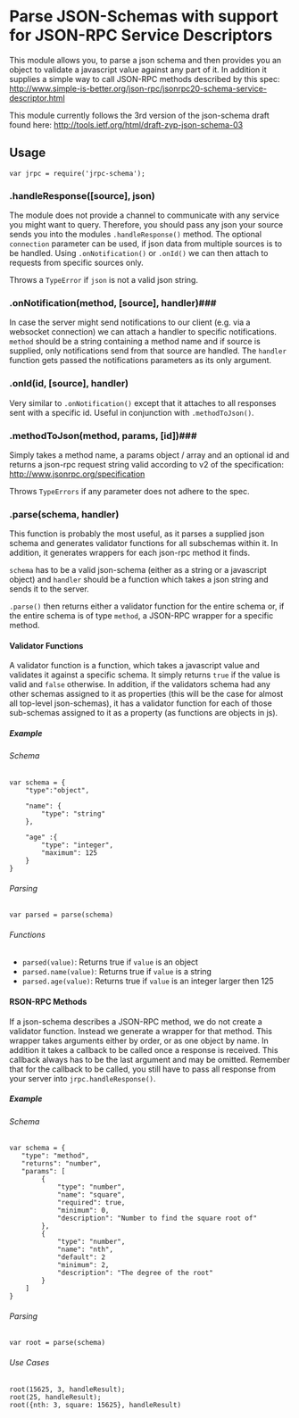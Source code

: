 Parse JSON-Schemas with support for JSON-RPC Service Descriptors
================================================================

This module allows you, to parse a json schema and then provides you an object to validate a javascript value against any part of it.
In addition it supplies a simple way to call JSON-RPC methods described by this spec:
http://www.simple-is-better.org/json-rpc/jsonrpc20-schema-service-descriptor.html

This module currently follows the 3rd version of the json-schema draft found here:
http://tools.ietf.org/html/draft-zyp-json-schema-03

Usage
-----

`var jrpc = require('jrpc-schema');`

### .handleResponse([source], json) ###
The module does not provide a channel to communicate with any service you might want to query.
Therefore, you should pass any json your source sends you into the modules `.handleResponse()` method.
The optional `connection` parameter can be used, if json data from multiple sources is to be handled. Using `.onNotification()` or `.onId()` we can then attach to requests from specific sources only.

Throws a `TypeError` if `json` is not a valid json string.

### .onNotification(method, [source], handler)###
In case the server might send notifications to our client (e.g. via a websocket connection) we can attach a handler to specific notifications.
`method` should be a string containing a method name and if source is supplied, only notifications send from that source are handled. The `handler` function gets passed the notifications parameters as its only argument.

### .onId(id, [source], handler) ###
Very similar to `.onNotification()` except that it attaches to all responses sent with a specific id. Useful in conjunction with `.methodToJson()`.

### .methodToJson(method, params, [id])###
Simply takes a method name, a params object / array and an optional id and returns a json-rpc request string valid according to v2 of the specification:
http://www.jsonrpc.org/specification

Throws `TypeErrors` if any parameter does not adhere to the spec.

### .parse(schema, handler) ###
This function is probably the most useful, as it parses a supplied json schema and generates validator functions for all subschemas within it.
In addition, it generates wrappers for each json-rpc method it finds.

`schema` has to be a valid json-schema (either as a string or a javascript object) and `handler` should be a function which takes a json string and sends it to the server.

`.parse()` then returns either a validator function for the entire schema or, if the entire schema is of type `method`, a JSON-RPC wrapper for a specific method.

#### Validator Functions ####
A validator function is a function, which takes a javascript value and validates it against a specific schema. It simply returns `true` if the value is valid and `false` otherwise.
In addition, if the validators schema had any other schemas assigned to it as properties (this will be the case for almost all top-level json-schemas), it has a validator function for each of those sub-schemas assigned to it as a property (as functions are objects in js).

##### Example #####
###### Schema ######
	var schema = {
		"type":"object",

		"name": {
			"type": "string"
		},

		"age" :{
			"type": "integer",
			"maximum": 125
		}
	}

###### Parsing ######
	var parsed = parse(schema)

###### Functions ######
* `parsed(value)`: Returns true if `value` is an object
* `parsed.name(value)`: Returns true if `value` is a string
* `parsed.age(value)`: Returns true if `value` is an integer larger then 125

#### RSON-RPC Methods ####
If a json-schema describes a JSON-RPC method, we do not create a validator function. Instead we generate a wrapper for that method. This wrapper takes arguments either by order, or as one object by name. In addition it takes a callback to be called once a response is received. This callback always has to be the last argument and may be omitted. Remember that for the callback to be called, you still have to pass all response from your server into `jrpc.handleResponse()`.

##### Example #####
###### Schema ######
	var schema = {
	   "type": "method",
	   "returns": "number",
	   "params": [
			{
				"type": "number",
				"name": "square",
				"required": true,
				"minimum": 0,
				"description": "Number to find the square root of"
	        },
	        {
	        	"type": "number",
	        	"name": "nth",
	        	"default": 2
	        	"minimum": 2,
	        	"description": "The degree of the root" 
			}
		]
	}

###### Parsing ######
	var root = parse(schema)

###### Use Cases ######
	root(15625, 3, handleResult);
	root(25, handleResult);
	root({nth: 3, square: 15625}, handleResult)